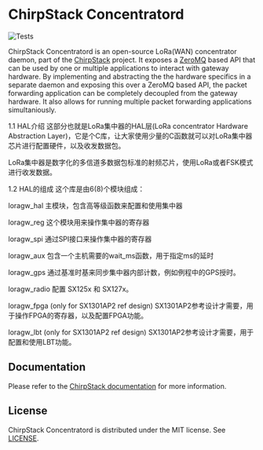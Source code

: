 # ChirpStack Concentratord

![Tests](https://github.com/brocaar/chirpstack-concentratord/actions/workflows/main.yml/badge.svg?branch=master)

ChirpStack Concentratord is an open-source LoRa(WAN) concentrator daemon, part
of the [ChirpStack](https://www.chirpstack.io/) project. It exposes a [ZeroMQ](https://zeromq.org/)
based API that can be used by one or multiple applications to interact with
gateway hardware. By implementing and abstracting the the hardware specifics
in a separate daemon and exposing this over a ZeroMQ based API, the packet
forwarding application can be completely decoupled from the gateway hardware.
It also allows for running multiple packet forwarding applications simultaniously.

1.1 HAL介绍
这部分也就是LoRa集中器的HAL层(LoRa concentrator Hardware Abstraction Layer)，它是个C库，让大家使用少量的C函数就可以对LoRa集中器芯片进行配置硬件，以及收发数据包。

LoRa集中器是数字化的多信道多数据包标准的射频芯片，使用LoRa或者FSK模式进行收发数据。

1.2 HAL的组成
这个库是由6(8)个模块组成：

loragw_hal
主模块，包含高等级函数来配置和使用集中器

loragw_reg
这个模块用来操作集中器的寄存器

loragw_spi
通过SPI接口来操作集中器的寄存器

loragw_aux
包含一个主机需要的wait_ms函数，用于指定ms的延时

loragw_gps
通过基准时基来同步集中器内部计数，例如例程中的GPS授时。

loragw_radio
配置 SX125x 和 SX127x。

loragw_fpga (only for SX1301AP2 ref design)
SX1301AP2参考设计才需要，用于操作FPGA的寄存器，以及配置FPGA功能。

loragw_lbt (only for SX1301AP2 ref design)
SX1301AP2参考设计才需要，用于配置和使用LBT功能。


## Documentation

Please refer to the [ChirpStack documentation](https://www.chirpstack.io/) for
more information.

## License

ChirpStack Concentratord is distributed under the MIT license. See
[LICENSE](https://github.com/brocaar/chirpstack-concentratord/blob/master/LICENSE).
